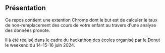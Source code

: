 Présentation
------------
Ce repos contient une extention Chrome dont le but est de calculer le taux de non-remplacement des cours de votre enfant au travers d'une analyse des données pronote.

Il à été réalisé dans le cadre du hackathon des écoles organisé par le Donut le weekend du 14-15-16 juin 2024.